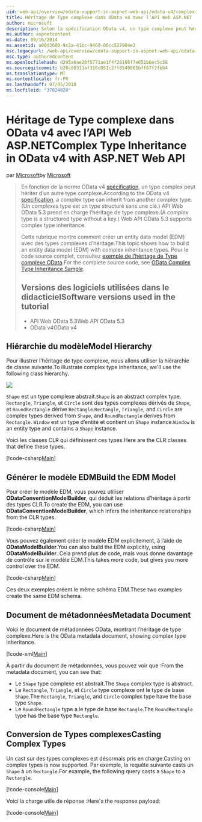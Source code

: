 ```yaml
---
uid: web-api/overview/odata-support-in-aspnet-web-api/odata-v4/complex-type-inheritance-in-odata-v4
title: Héritage de Type complexe dans OData v4 avec l’API Web ASP.NET | Microsoft Docs
author: microsoft
description: Selon la spécification OData v4, un type complexe peut hériter d’un autre type complex. (Un type complexe est un type structuré sans une clé.) API Web...
ms.author: aspnetcontent
ms.date: 09/16/2014
ms.assetid: a00d3600-9c2a-41bc-9460-06cc527904e2
msc.legacyurl: /web-api/overview/odata-support-in-aspnet-web-api/odata-v4/complex-type-inheritance-in-odata-v4
msc.type: authoredcontent
ms.openlocfilehash: d295a6ae20f5771ae1f4f28166f7e651b6ec5c58
ms.sourcegitcommit: b28cd0313af316c051c2ff8549865bff67f2fbb4
ms.translationtype: MT
ms.contentlocale: fr-FR
ms.lasthandoff: 07/05/2018
ms.locfileid: "37824028"
---
```

<a name="complex-type-inheritance-in-odata-v4-with-aspnet-web-api"></a><span data-ttu-id="03eb8-104">Héritage de Type complexe dans OData v4 avec l’API Web ASP.NET</span><span class="sxs-lookup"><span data-stu-id="03eb8-104">Complex Type Inheritance in OData v4 with ASP.NET Web API</span></span>
====================
<span data-ttu-id="03eb8-105">par [Microsoft](https://github.com/microsoft)</span><span class="sxs-lookup"><span data-stu-id="03eb8-105">by [Microsoft](https://github.com/microsoft)</span></span>

> <span data-ttu-id="03eb8-106">En fonction de la norme OData v4 [spécification](http://www.odata.org/documentation/odata-version-4-0/), un type complex peut hériter d’un autre type complexe.</span><span class="sxs-lookup"><span data-stu-id="03eb8-106">According to the OData v4 [specification](http://www.odata.org/documentation/odata-version-4-0/), a complex type can inherit from another complex type.</span></span> <span data-ttu-id="03eb8-107">(Un *complexes* type est un type structuré sans une clé.) API Web OData 5.3 prend en charge l’héritage de type complexe.</span><span class="sxs-lookup"><span data-stu-id="03eb8-107">(A *complex* type is a structured type without a key.) Web API OData 5.3 supports complex type inheritance.</span></span>
> 
> <span data-ttu-id="03eb8-108">Cette rubrique montre comment créer un entity data model (EDM) avec des types complexes d’héritage.</span><span class="sxs-lookup"><span data-stu-id="03eb8-108">This topic shows how to build an entity data model (EDM) with complex inheritance types.</span></span> <span data-ttu-id="03eb8-109">Pour le code source complet, consultez [exemple de l’héritage de Type complexe OData](http://aspnet.codeplex.com/sourcecontrol/latest#Samples/WebApi/OData/v4/ODataComplexTypeInheritanceSample/ReadMe.txt).</span><span class="sxs-lookup"><span data-stu-id="03eb8-109">For the complete source code, see [OData Complex Type Inheritance Sample](http://aspnet.codeplex.com/sourcecontrol/latest#Samples/WebApi/OData/v4/ODataComplexTypeInheritanceSample/ReadMe.txt).</span></span>
> 
> ## <a name="software-versions-used-in-the-tutorial"></a><span data-ttu-id="03eb8-110">Versions des logiciels utilisées dans le didacticiel</span><span class="sxs-lookup"><span data-stu-id="03eb8-110">Software versions used in the tutorial</span></span>
> 
> 
> - <span data-ttu-id="03eb8-111">API Web OData 5.3</span><span class="sxs-lookup"><span data-stu-id="03eb8-111">Web API OData 5.3</span></span>
> - <span data-ttu-id="03eb8-112">OData v4</span><span class="sxs-lookup"><span data-stu-id="03eb8-112">OData v4</span></span>


## <a name="model-hierarchy"></a><span data-ttu-id="03eb8-113">Hiérarchie du modèle</span><span class="sxs-lookup"><span data-stu-id="03eb8-113">Model Hierarchy</span></span>

<span data-ttu-id="03eb8-114">Pour illustrer l’héritage de type complexe, nous allons utiliser la hiérarchie de classe suivante.</span><span class="sxs-lookup"><span data-stu-id="03eb8-114">To illustrate complex type inheritance, we'll use the following class hierarchy.</span></span>

![](complex-type-inheritance-in-odata-v4/_static/image1.png)

<span data-ttu-id="03eb8-115">`Shape` est un type complexe abstrait.</span><span class="sxs-lookup"><span data-stu-id="03eb8-115">`Shape` is an abstract complex type.</span></span> <span data-ttu-id="03eb8-116">`Rectangle`, `Triangle`, et `Circle` sont des types complexes dérivés de `Shape`, et `RoundRectangle` dérive `Rectangle`.</span><span class="sxs-lookup"><span data-stu-id="03eb8-116">`Rectangle`, `Triangle`, and `Circle` are complex types derived from `Shape`, and `RoundRectangle` derives from `Rectangle`.</span></span> <span data-ttu-id="03eb8-117">`Window` est un type d’entité et contient un `Shape` instance.</span><span class="sxs-lookup"><span data-stu-id="03eb8-117">`Window` is an entity type and contains a `Shape` instance.</span></span>

<span data-ttu-id="03eb8-118">Voici les classes CLR qui définissent ces types.</span><span class="sxs-lookup"><span data-stu-id="03eb8-118">Here are the CLR classes that define these types.</span></span>

[!code-csharp[Main](complex-type-inheritance-in-odata-v4/samples/sample1.cs)]

## <a name="build-the-edm-model"></a><span data-ttu-id="03eb8-119">Générer le modèle EDM</span><span class="sxs-lookup"><span data-stu-id="03eb8-119">Build the EDM Model</span></span>

<span data-ttu-id="03eb8-120">Pour créer le modèle EDM, vous pouvez utiliser **ODataConventionModelBuilder**, qui déduit les relations d’héritage à partir des types CLR.</span><span class="sxs-lookup"><span data-stu-id="03eb8-120">To create the EDM, you can use **ODataConventionModelBuilder**, which infers the inheritance relationships from the CLR types.</span></span>

[!code-csharp[Main](complex-type-inheritance-in-odata-v4/samples/sample2.cs)]

<span data-ttu-id="03eb8-121">Vous pouvez également créer le modèle EDM explicitement, à l’aide de **ODataModelBuilder**.</span><span class="sxs-lookup"><span data-stu-id="03eb8-121">You can also build the EDM explicitly, using **ODataModelBuilder**.</span></span> <span data-ttu-id="03eb8-122">Cela prend plus de code, mais vous donne davantage de contrôle sur le modèle EDM.</span><span class="sxs-lookup"><span data-stu-id="03eb8-122">This takes more code, but gives you more control over the EDM.</span></span>

[!code-csharp[Main](complex-type-inheritance-in-odata-v4/samples/sample3.cs)]

<span data-ttu-id="03eb8-123">Ces deux exemples créent le même schéma EDM.</span><span class="sxs-lookup"><span data-stu-id="03eb8-123">These two examples create the same EDM schema.</span></span>

## <a name="metadata-document"></a><span data-ttu-id="03eb8-124">Document de métadonnées</span><span class="sxs-lookup"><span data-stu-id="03eb8-124">Metadata Document</span></span>

<span data-ttu-id="03eb8-125">Voici le document de métadonnées OData, montrant l’héritage de type complexe.</span><span class="sxs-lookup"><span data-stu-id="03eb8-125">Here is the OData metadata document, showing complex type inheritance.</span></span>

[!code-xml[Main](complex-type-inheritance-in-odata-v4/samples/sample4.xml?highlight=13,17,25,30)]

<span data-ttu-id="03eb8-126">À partir du document de métadonnées, vous pouvez voir que :</span><span class="sxs-lookup"><span data-stu-id="03eb8-126">From the metadata document, you can see that:</span></span>

- <span data-ttu-id="03eb8-127">Le `Shape` type complexe est abstrait.</span><span class="sxs-lookup"><span data-stu-id="03eb8-127">The `Shape` complex type is abstract.</span></span>
- <span data-ttu-id="03eb8-128">Le `Rectangle`, `Triangle`, et `Circle` type complexe ont le type de base `Shape`.</span><span class="sxs-lookup"><span data-stu-id="03eb8-128">The `Rectangle`, `Triangle`, and `Circle` complex type have the base type `Shape`.</span></span>
- <span data-ttu-id="03eb8-129">Le `RoundRectangle` type a le type de base `Rectangle`.</span><span class="sxs-lookup"><span data-stu-id="03eb8-129">The `RoundRectangle` type has the base type `Rectangle`.</span></span>

## <a name="casting-complex-types"></a><span data-ttu-id="03eb8-130">Conversion de Types complexes</span><span class="sxs-lookup"><span data-stu-id="03eb8-130">Casting Complex Types</span></span>

<span data-ttu-id="03eb8-131">Un cast sur des types complexes est désormais pris en charge.</span><span class="sxs-lookup"><span data-stu-id="03eb8-131">Casting on complex types is now supported.</span></span> <span data-ttu-id="03eb8-132">Par exemple, la requête suivante casts un `Shape` à un `Rectangle`.</span><span class="sxs-lookup"><span data-stu-id="03eb8-132">For example, the following query casts a `Shape` to a `Rectangle`.</span></span>

[!code-console[Main](complex-type-inheritance-in-odata-v4/samples/sample5.cmd)]

<span data-ttu-id="03eb8-133">Voici la charge utile de réponse :</span><span class="sxs-lookup"><span data-stu-id="03eb8-133">Here's the response payload:</span></span>

[!code-console[Main](complex-type-inheritance-in-odata-v4/samples/sample6.cmd)]
